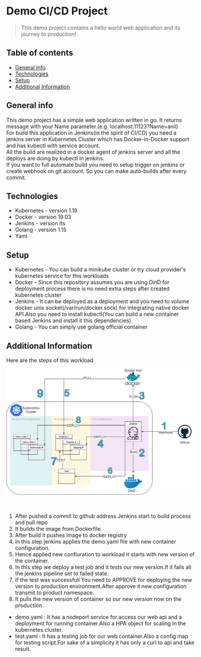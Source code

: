 # Demo CI/CD Project
> This demo project contains a hello world web application and its journey to production!

## Table of contents
* [General Info](#general-info)
* [Technologies](#technologies)
* [Setup](#setup)
* [Additional Information](#additional-information)


## General info
This demo project has a simple web application written in go. It returns message with your Name parameter.(e.g. localhost:11123?Name=anil) <br>
For build this application in Jenkins(in the spirit of CI/CD) you need a jenkins server in Kubernetes Cluster which has Docker-in-Docker support and has kubectl with service account.<br>
All the build are realized in a docker agent of jenkins server and all the deploys are doing by kubectl in jenkins.<br>
If you want to full automate build you need to setup trigger on jenkins or create webhook on git account. So you can make auto-builds after every commit.<br>

## Technologies
* Kubernetes - version 1.19
* Docker - version 19.03
* Jenkins - version lts
* Golang - version 1.15
* Yaml

## Setup
* Kubernetes - You can build a minikube cluster or try cloud provider's kubernetes service for this workloads
* Docker - Since this repository assumes you are using DinD for deployment process there is no need extra steps after created kubernetes cluster
* Jenkins - It can be deployed as a deployment and you need to volume docker unix socket(/var/run/docker.sock) for integrating native docker API.Also you need to install kubectl(You can build a new container based Jenkins and install it this dependencies).
* Golang - You can simply use golang official container

## Additional Information 

Here are the steps of this workload
<br>

![Topology](./Docs/Topology.png)

<br>
<ol start="1">
  <li>After pushed a commit to github address Jenkins start to build process and pull repo</li>
  <li>It builds the image from Dockerfile</li>
  <li>After build it pushes image to docker registry</li>
  <li>In this step jenkins applies the demo.yaml file with new container configuration.</li>
  <li>Hence applied new confiuration to workload it starts with new version of the container.</li>
  <li>In this step we deploy a test job and it tests our new version.If it fails all the jenkins pipeline set to failed state.</li>
  <li>If the test was successfull You need to APPROVE for deploying the new version to production environment.After approve it new configuration transmit to product namespace.</li>
  <li>It pulls the new version of container so our new version now on the production.</li>
</ol>

* demo.yaml : It has a nodeport service for access our web api and a deployment for running container.Also a HPA object for scaling in the kubernetes cluster.
* test.yaml : It has a testing job for our web container.Also a config map for testing script.For sake of a simplicity it has only a curl to api and take result.
